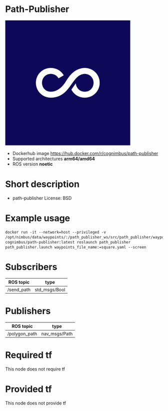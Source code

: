 # Path-Publisher

<img src="./path-publisher/cogniteam.jpg" alt="path-publisher" width="400"/>

* Dockerhub image https://hub.docker.com/r/cognimbus/path-publisher
* Supported architectures <b>arm64/amd64</b>
* ROS version <b>noetic
</b>

# Short description
* path-publisher
 License: BSD

# Example usage
```
docker run -it --network=host --privileged -v /opt/nimbus/data/waypoints/:/path_publisher_ws/src/path_publisher/waypoints/ cognimbus/path-publisher:latest roslaunch path_publisher path_publisher.launch waypoints_file_name:=square.yaml --screen
```

# Subscribers
ROS topic | type
--- | ---
/send_path | std_msgs/Bool


# Publishers
ROS topic | type
--- | ---
/polygon_path | nav_msgs/Path


# Required tf
This node does not require tf


# Provided tf
This node does not provide tf



